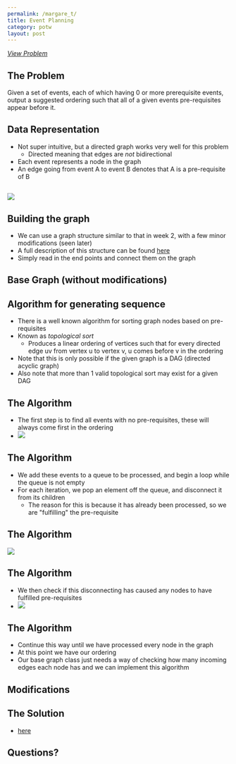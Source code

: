 ```yaml
---
permalink: /margare_t/
title: Event Planning
category: potw
layout: post
---
```


*[View Problem](http://potw.quinnftw.com/problem/2015/6/)*

## The Problem

Given a set of events, each of which having 0 or more prerequisite events,
output a suggested ordering such that all of a given events pre-requisites appear before it.

## Data Representation

- Not super intuitive, but a directed graph works very well for this problem
    - Directed meaning that edges are *not* bidirectional
- Each event represents a node in the graph
- An edge going from event A to event B denotes that A is a pre-requisite of B

## ![]({{site.file}}/images/potw/topoclasses.png)

## Building the graph

- We can use a graph structure similar to that in week 2, with a few minor modifications (seen later)
- A full description of this structure can be found [here](http://quinnftw.com/c++-graph-implementation/)
- Simply read in the end points and connect them on the graph

## Base Graph (without modifications)

<script src="https://gist.github.com/Quinny/a92c42c628983ef3142c.js"></script>

## Algorithm for generating sequence

- There is a well known algorithm for sorting graph nodes based on pre-requisites
- Known as *topological sort*
    - Produces a linear ordering of vertices such that for every directed edge uv from vertex u to vertex v, u comes before v in the ordering
- Note that this is only possible if the given graph is a DAG (directed acyclic graph)
- Also note that more than 1 valid topological sort may exist for a given DAG

## The Algorithm

- The first step is to find all events with no pre-requisites, these will always come first in the ordering
- ![]({{site.file}}/images/potw/topoclasses1.png)

## The Algorithm

- We add these events to a queue to be processed, and begin a loop while the queue is not empty
- For each iteration, we pop an element off the queue, and disconnect it from its children
    - The reason for this is because it has already been processed, so we are "fulfilling" the pre-requisite

## The Algorithm

![]({{site.file}}/images/potw/topoclasses2.png)

## The Algorithm

- We then check if this disconnecting has caused any nodes to have fulfilled pre-requisites
- ![]({{site.file}}/images/potw/topoclasses3.png)

## The Algorithm

- Continue this way until we have processed every node in the graph
- At this point we have our ordering
- Our base graph class just needs a way of checking how many incoming edges each 
node has and we can implement this algorithm

## Modifications

<script src="https://gist.github.com/Quinny/d0f0373480edfec058c5.js"></script>

## The Solution

- [here](https://gist.github.com/Quinny/4eb1591cb2c355e8cd17)

## Questions?
